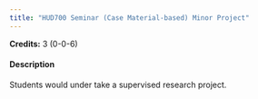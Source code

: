 ```yaml
---
title: "HUD700 Seminar (Case Material-based) Minor Project"
---
```

**Credits:** 3 (0-0-6)

#### Description
Students would under take a supervised research project.